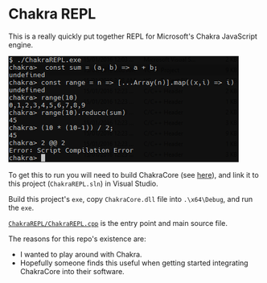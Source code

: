 Chakra REPL
===========

This is a really quickly put together REPL for Microsoft's Chakra JavaScript engine.

![REPL](https://raw.githubusercontent.com/DerFlatulator/ChakraREPL/master/chakra-repl.png)

To get this to run you will need to build ChakraCore (see [here](https://github.com/Microsoft/ChakraCore/wiki/Building-ChakraCore)), and link it to this project (`ChakraREPL.sln`) in Visual Studio. 

Build this project's `exe`, copy `ChakraCore.dll` file into `.\x64\Debug`, and run the `exe`.

[`ChakraREPL/ChakraREPL.cpp`](https://github.com/DerFlatulator/ChakraREPL/blob/master/ChakraREPL/ChakraREPL.cpp) is the entry point and main source file.

The reasons for this repo's existence are:
- I wanted to play around with Chakra.
- Hopefully someone finds this useful when getting started integrating ChakraCore into their software.


